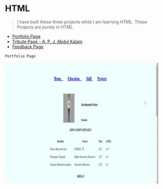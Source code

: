 # HTML
>I have built these three projects while I am learning HTML. These Projects are
purely in HTML.

- [Portfolio Page](https://github.com/krishdu/HTML/tree/master/HTML/Portfolio)
- [Tribute Page - A. P. J. Abdul Kalam](https://github.com/krishdu/HTML/tree/master/HTML/Tribute)
- [Feedback Page](https://github.com/krishdu/HTML/tree/master/HTML/Feedback)

```
Portfolio Page
```
<p align="center">
<img alt="GIF" src="https://github.com/krishdu/HTML/blob/master/portfolio-gif.gif?raw=true" width="600" height="400"/>
 </p>
 
 






